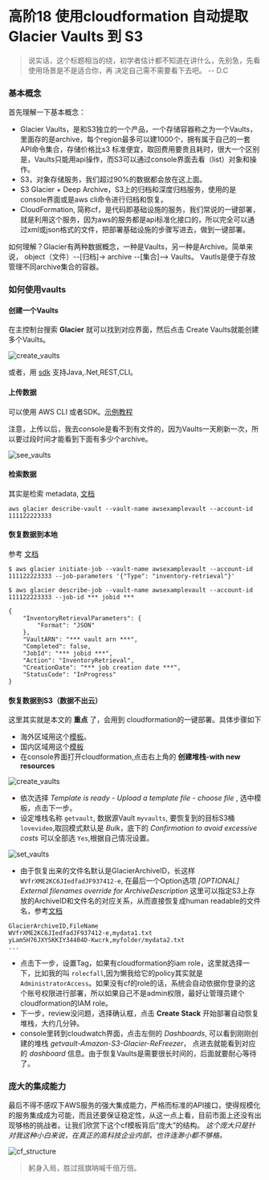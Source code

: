 # 高阶18 使用cloudformation 自动提取Glacier Vaults 到 S3

> 说实话，这个标题相当的绕，初学者估计都不知道在讲什么，先别急，先看使用场景是不是适合你，再
> 决定自己需不需要看下去吧。
> -- D.C



### 基本概念

首先理解一下基本概念：

- Glacier Vaults，是和S3独立的一个产品，一个存储容器称之为一个Vaults，里面存的是archive，每个region最多可以建1000个，拥有属于自己的一套API命令集合，存储价格比s3 标准便宜，取回费用要贵且耗时，很大一个区别是，Vaults只能用api操作，而S3可以通过console界面去看（list）对象和操作。
- S3，对象存储服务，我们超过90%的数据都会放在这上面。
- S3 Glacier + Deep Archive，S3上的归档和深度归档服务，使用的是console界面或是aws cli命令进行归档和恢复。
- CloudFormation, 简称cf，是代码即基础设施的服务，我们常说的一键部署，就是利用这个服务，因为aws的服务都是api标准化接口的，所以完全可以通过xml或json格式的文件，把部署基础设施的步骤写进去，做到一键部署。

如何理解？Glacier有两种数据概念，一种是Vaults，另一种是Archive。简单来说， object（文件）--[归档]-> archive --[集合]--> Vaults。 Vautls是便于存放管理不同archive集合的容器。

### 如何使用vaults

#### **创建一个Vaults**

在主控制台搜索 **Glacier** 就可以找到对应界面，然后点击 Create Vaults就能创建多个Vaults。

![create_vaults](../img/vaults/1.png)

或者，用 [sdk](https://docs.amazonaws.cn/en_us/amazonglacier/latest/dev/creating-vaults.html) 支持Java,.Net,REST,CLI。

#### **上传数据**

可以使用 AWS CLI 或者SDK。[示例教程](https://docs.aws.amazon.com/zh_cn/cli/latest/userguide/aws-cli.pdf#cli-services-glacier)

注意，上传以后，我去console是看不到有文件的，因为Vaults一天刷新一次，所以要过段时间才能看到下面有多少个archive。

![see_vaults](../img/vaults/2.png)

#### **检索数据**

其实是检索 metadata, [文档](https://docs.amazonaws.cn/en_us/amazonglacier/latest/dev/retrieving-vault-info.html)

```
aws glacier describe-vault --vault-name awsexamplevault --account-id 111122223333
```

#### **恢复数据到本地**

参考 [文档](https://docs.amazonaws.cn/en_us/amazonglacier/latest/dev/retrieving-vault-inventory-cli.html)

```
$ aws glacier initiate-job --vault-name awsexamplevault --account-id 111122223333 --job-parameters '{"Type": "inventory-retrieval"}'

$ aws glacier describe-job --vault-name awsexamplevault --account-id 111122223333 --job-id *** jobid ***

{
    "InventoryRetrievalParameters": {
        "Format": "JSON"
    },
    "VaultARN": "*** vault arn ***",
    "Completed": false,
    "JobId": "*** jobid ***",
    "Action": "InventoryRetrieval",
    "CreationDate": "*** job creation date ***",
    "StatusCode": "InProgress"
}		
```

#### **恢复数据到S3**（数据不出云）

这里其实就是本文的 **重点** 了，会用到 cloudformation的一键部署。具体步骤如下

- 海外区域用这个[模板](https://aws.amazon.com/cn/solutions/implementations/amazon-s3-glacier-refreezer/)。
- 国内区域用这个[模板](../codes/amazon-s3-glacier-refreezer-cn.template)
- 在console界面打开cloudformation,点击右上角的 **创建堆栈-with new resources**

![create_vaults](../img/vaults/3.png)

- 依次选择 *Template is ready* - *Upload a template file* - *choose file* , 选中模板，点击下一步。
- 设定堆栈名称 `getvault`, 数据源Vault `myvaults`, 要恢复到的目标S3桶 `lovevideo`,取回模式默认是 *Bulk*，底下的 *Confirmation to avoid excessive costs* 可以全部选 `Yes`,根据自己情况设置。

![set_vaults](../img/vaults/4.png)

- 由于恢复出来的文件名默认是GlacierArchiveID，长这样 `WVfrXME2KC6JIedfadJF937412-e`, 在最后一个Option选项 *[OPTIONAL] External filenames override for ArchiveDescription* 这里可以指定S3上存放的ArchiveID和文件名的对应关系，从而直接恢复成human readable的文件名，参考[文档](https://docs.aws.amazon.com/zh_cn/solutions/latest/amazon-s3-glacier-refreezer/creating-custom-file-names-for-s3-objects.html)

```csv
GlacierArchiveID,FileName
WVfrXME2KC6JIedfadJF937412-e,mydata1.txt
yLam5H76JXYSKKIY34404D-Kwcrk,myfolder/mydata2.txt
...
```

- 点击下一步，设置Tag，如果有cloudformation的iam role，这里就选择一下，比如我的叫 `rolecfall`,因为懒我给它的policy其实就是 `AdministratorAccess`。如果没有cf的role的话，系统会自动依据你登录的这个账号权限进行部署，所以如果自己不是admin权限，最好让管理员建个 cloudformation的IAM role。
- 下一步，review没问题，选择确认框，点击 **Create Stack** 开始部署自动恢复堆栈，大约几分钟。
- console里转到cloudwatch界面，点击左侧的 *Dashboards*, 可以看到刚刚创建的堆栈 *getvault-Amazon-S3-Glacier-ReFreezer*， 点进去就能看到对应的 *dashboard* 信息。由于恢复Vaults是需要很长时间的，后面就要耐心等待了。

### 庞大的集成能力

最后不得不感叹下AWS服务的强大集成能力，严格而标准的API接口，使得规模化的服务集成成为可能，而且还要保证稳定性，从这一点上看，目前市面上还没有出现够格的挑战者。让我们欣赏下这个cf模板背后“庞大”的结构。 *这个庞大只是针对我这种小白来说，在真正的高科技企业内部，也许连渺小都不够格。*

![cf_structure](../img/vaults/5.png)


> 躬身入局，胜过摇旗呐喊千倍万倍。
